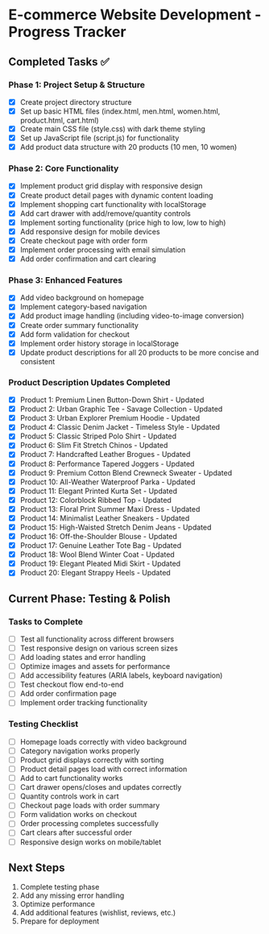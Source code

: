 # E-commerce Website Development - Progress Tracker

## Completed Tasks ✅

### Phase 1: Project Setup & Structure
- [x] Create project directory structure
- [x] Set up basic HTML files (index.html, men.html, women.html, product.html, cart.html)
- [x] Create main CSS file (style.css) with dark theme styling
- [x] Set up JavaScript file (script.js) for functionality
- [x] Add product data structure with 20 products (10 men, 10 women)

### Phase 2: Core Functionality
- [x] Implement product grid display with responsive design
- [x] Create product detail pages with dynamic content loading
- [x] Implement shopping cart functionality with localStorage
- [x] Add cart drawer with add/remove/quantity controls
- [x] Implement sorting functionality (price high to low, low to high)
- [x] Add responsive design for mobile devices
- [x] Create checkout page with order form
- [x] Implement order processing with email simulation
- [x] Add order confirmation and cart clearing

### Phase 3: Enhanced Features
- [x] Add video background on homepage
- [x] Implement category-based navigation
- [x] Add product image handling (including video-to-image conversion)
- [x] Create order summary functionality
- [x] Add form validation for checkout
- [x] Implement order history storage in localStorage
- [x] Update product descriptions for all 20 products to be more concise and consistent

### Product Description Updates Completed
- [x] Product 1: Premium Linen Button-Down Shirt - Updated
- [x] Product 2: Urban Graphic Tee - Savage Collection - Updated
- [x] Product 3: Urban Explorer Premium Hoodie - Updated
- [x] Product 4: Classic Denim Jacket - Timeless Style - Updated
- [x] Product 5: Classic Striped Polo Shirt - Updated
- [x] Product 6: Slim Fit Stretch Chinos - Updated
- [x] Product 7: Handcrafted Leather Brogues - Updated
- [x] Product 8: Performance Tapered Joggers - Updated
- [x] Product 9: Premium Cotton Blend Crewneck Sweater - Updated
- [x] Product 10: All-Weather Waterproof Parka - Updated
- [x] Product 11: Elegant Printed Kurta Set - Updated
- [x] Product 12: Colorblock Ribbed Top - Updated
- [x] Product 13: Floral Print Summer Maxi Dress - Updated
- [x] Product 14: Minimalist Leather Sneakers - Updated
- [x] Product 15: High-Waisted Stretch Denim Jeans - Updated
- [x] Product 16: Off-the-Shoulder Blouse - Updated
- [x] Product 17: Genuine Leather Tote Bag - Updated
- [x] Product 18: Wool Blend Winter Coat - Updated
- [x] Product 19: Elegant Pleated Midi Skirt - Updated
- [x] Product 20: Elegant Strappy Heels - Updated

## Current Phase: Testing & Polish

### Tasks to Complete
- [ ] Test all functionality across different browsers
- [ ] Test responsive design on various screen sizes
- [ ] Add loading states and error handling
- [ ] Optimize images and assets for performance
- [ ] Add accessibility features (ARIA labels, keyboard navigation)
- [ ] Test checkout flow end-to-end
- [ ] Add order confirmation page
- [ ] Implement order tracking functionality

### Testing Checklist
- [ ] Homepage loads correctly with video background
- [ ] Category navigation works properly
- [ ] Product grid displays correctly with sorting
- [ ] Product detail pages load with correct information
- [ ] Add to cart functionality works
- [ ] Cart drawer opens/closes and updates correctly
- [ ] Quantity controls work in cart
- [ ] Checkout page loads with order summary
- [ ] Form validation works on checkout
- [ ] Order processing completes successfully
- [ ] Cart clears after successful order
- [ ] Responsive design works on mobile/tablet

## Next Steps
1. Complete testing phase
2. Add any missing error handling
3. Optimize performance
4. Add additional features (wishlist, reviews, etc.)
5. Prepare for deployment
